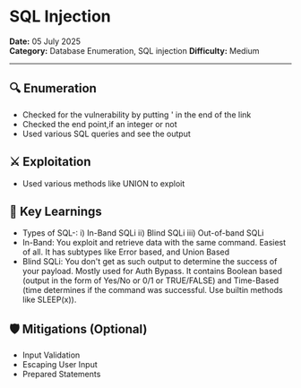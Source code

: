# SQL Injection

**Date:** 05 July 2025  
**Category:** Database Enumeration, SQL injection
**Difficulty:** Medium

---

## 🔍 Enumeration

- Checked for the vulnerability by putting ' in the end of the link 
- Checked the end point,if an integer or not 
- Used various SQL queries and see the output 

## ⚔️ Exploitation

- Used various methods like UNION to exploit 

## 🧠 Key Learnings

- Types of SQL-: i) In-Band SQLi ii) Blind SQLi iii) Out-of-band SQLi 
- In-Band: You exploit and retrieve data with the same command. Easiest of all. It has subtypes like Error based, and Union Based 
- Blind SQLi: You don't get as such output to determine the success of your payload. Mostly used for Auth Bypass. It contains Boolean based (output in the form of Yes/No or 0/1 or TRUE/FALSE) and Time-Based (time determines if the command was successful. Use builtin methods like SLEEP(x)).

## 🛡️ Mitigations (Optional)

- Input Validation 
- Escaping User Input 
- Prepared Statements 
